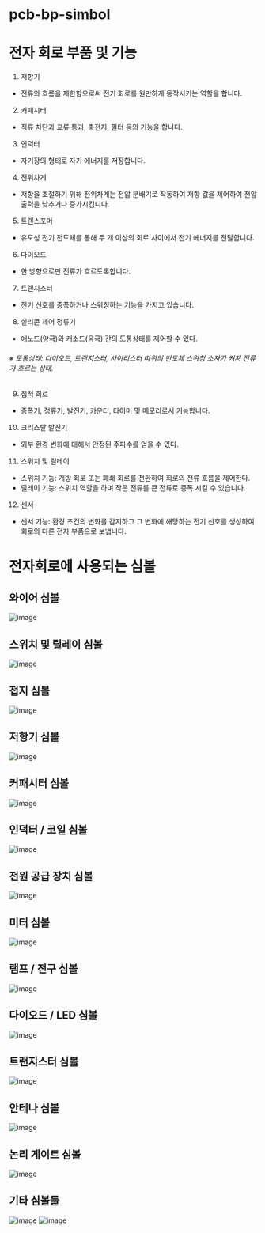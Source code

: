 # pcb-bp-simbol
# 전자 회로 부품 및 기능
1. 저항기
- 전류의 흐름을 제한함으로써 전기 회로를 원만하게 동작시키는 역할을 합니다.
2. 커패시터
- 직류 차단과 교류 통과, 축전지, 필터 등의 기능을 합니다.
3. 인덕터
- 자기장의 형태로 자기 에너지를 저장합니다.
4. 전위차계
- 저항을 조절하기 위해 전위차계는 전압 분배기로 작동하여 저항 값을 제어하여 전압 출력을 낮추거나 증가시킵니다.
5. 트랜스포머
- 유도성 전기 전도체를 통해 두 개 이상의 회로 사이에서 전기 에너지를 전달합니다.
6. 다이오드
- 한 방향으로만 전류가 흐르도록합니다.
7. 트랜지스터
- 전기 신호를 증폭하거나 스위칭하는 기능을 가지고 있습니다.
8. 실리콘 제어 정류기
- 애노드(양극)와 캐소드(음극) 간의 도통상태를 제어할 수 있다.
###### ※ 도통상태: 다이오드, 트랜지스터, 사이리스터 따위의 반도체 스위칭 소자가 켜져 전류가 흐르는 상태.
9. 집적 회로
- 증폭기, 정류기, 발진기, 카운터, 타이머 및 메모리로서 기능합니다.
10. 크리스탈 발진기
- 외부 환경 변화에 대해서 안정된 주파수를 얻을 수 있다.
11. 스위치 및 릴레이
- 스위치 기능: 개방 회로 또는 폐쇄 회로를 전환하여 회로의 전류 흐름을 제어한다. 
- 릴레이 기능: 스위치 역할을 하며 작은 전류를 큰 전류로 증폭 시킬 수 있습니다. 
12. 센서
  - 센서 기능: 환경 조건의 변화를 감지하고 그 변화에 해당하는 전기 신호를 생성하여 회로의 다른 전자 부품으로 보냅니다.
# 전자회로에 사용되는 심볼
## 와이어 심볼
![image](https://github.com/hsy0511/pcb-bp-simbol/assets/104752580/e45db9e7-5373-4249-994a-689c92dbef28)
## 스위치 및 릴레이 심볼
![image](https://github.com/hsy0511/pcb-bp-simbol/assets/104752580/0be8ff9d-0970-42a3-96a0-86ac89e3df8a)
## 접지 심볼
![image](https://github.com/hsy0511/pcb-bp-simbol/assets/104752580/f0a4f784-ff13-484b-ba93-48d461bc8aa3)
## 저항기 심볼
![image](https://github.com/hsy0511/pcb-bp-simbol/assets/104752580/0d98afcb-6b11-4d46-979f-c557509ebc29)
## 커패시터 심볼
![image](https://github.com/hsy0511/pcb-bp-simbol/assets/104752580/017c296b-2498-4095-914c-95217d75ae22)
## 인덕터 / 코일 심볼
![image](https://github.com/hsy0511/pcb-bp-simbol/assets/104752580/d4237864-9920-4ead-9694-2193ea1fae46)
## 전원 공급 장치 심볼
![image](https://github.com/hsy0511/pcb-bp-simbol/assets/104752580/81a24fa7-12a7-48da-a7be-fbc3e1c23484)
## 미터 심볼
![image](https://github.com/hsy0511/pcb-bp-simbol/assets/104752580/9c19a44e-8227-47d5-951d-09eb1339eb8c)
## 램프 / 전구 심볼
![image](https://github.com/hsy0511/pcb-bp-simbol/assets/104752580/5ac199d5-3e78-46b9-a091-5ad0b15c282f)
## 다이오드 / LED 심볼
![image](https://github.com/hsy0511/pcb-bp-simbol/assets/104752580/dcce348e-4d71-4443-a43f-16ed97e9b066)
## 트랜지스터 심볼
![image](https://github.com/hsy0511/pcb-bp-simbol/assets/104752580/6e8db364-d40a-494e-9461-0687cc7374ec)
## 안테나 심볼
![image](https://github.com/hsy0511/pcb-bp-simbol/assets/104752580/7bdde9a3-fa57-448c-aad5-a3b29374b85f)
## 논리 게이트 심볼
![image](https://github.com/hsy0511/pcb-bp-simbol/assets/104752580/75e96ed8-4cb4-4419-a1d8-662300f8b684)
## 기타 심볼들
![image](https://github.com/hsy0511/pcb-bp-simbol/assets/104752580/a4aca21e-3fa2-4fee-8b67-05ea434ccd67)
![image](https://github.com/hsy0511/pcb-bp-simbol/assets/104752580/7d2d7b2f-e0d7-4fd6-8edd-31f8daaa8b55)



